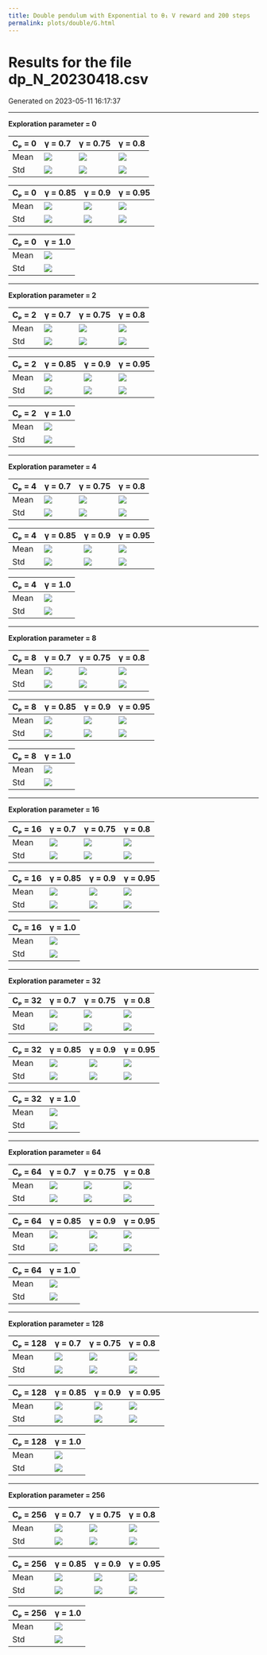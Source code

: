 ```yaml
---
title: Double pendulum with Exponential to θ₁ V reward and 200 steps
permalink: plots/double/G.html
---
```

# Results for the file dp_N_20230418.csv 

Generated on 2023-05-11 16:17:37

---

**Exploration parameter = 0**

| Cₚ = 0 | γ = 0.7 | γ = 0.75 | γ = 0.8 | 
| --- | --- | --- | --- | 
| Mean | ![](fig/dp_N/mean_g_0.7_cp_0.png) | ![](fig/dp_N/mean_g_0.75_cp_0.png) | ![](fig/dp_N/mean_g_0.8_cp_0.png) | 
| Std | ![](fig/dp_N/std_g_0.7_cp_0.png) | ![](fig/dp_N/std_g_0.75_cp_0.png) | ![](fig/dp_N/std_g_0.8_cp_0.png) | 

| Cₚ = 0 | γ = 0.85 | γ = 0.9 | γ = 0.95 | 
| --- | --- | --- | --- | 
| Mean | ![](fig/dp_N/mean_g_0.85_cp_0.png) | ![](fig/dp_N/mean_g_0.9_cp_0.png) | ![](fig/dp_N/mean_g_0.95_cp_0.png) | 
| Std | ![](fig/dp_N/std_g_0.85_cp_0.png) | ![](fig/dp_N/std_g_0.9_cp_0.png) | ![](fig/dp_N/std_g_0.95_cp_0.png) | 

| Cₚ = 0 | γ = 1.0 | 
| --- | --- | 
| Mean | ![](fig/dp_N/mean_g_1.0_cp_0.png) | 
| Std | ![](fig/dp_N/std_g_1.0_cp_0.png) | 

---

**Exploration parameter = 2**

| Cₚ = 2 | γ = 0.7 | γ = 0.75 | γ = 0.8 | 
| --- | --- | --- | --- | 
| Mean | ![](fig/dp_N/mean_g_0.7_cp_2.png) | ![](fig/dp_N/mean_g_0.75_cp_2.png) | ![](fig/dp_N/mean_g_0.8_cp_2.png) | 
| Std | ![](fig/dp_N/std_g_0.7_cp_2.png) | ![](fig/dp_N/std_g_0.75_cp_2.png) | ![](fig/dp_N/std_g_0.8_cp_2.png) | 

| Cₚ = 2 | γ = 0.85 | γ = 0.9 | γ = 0.95 | 
| --- | --- | --- | --- | 
| Mean | ![](fig/dp_N/mean_g_0.85_cp_2.png) | ![](fig/dp_N/mean_g_0.9_cp_2.png) | ![](fig/dp_N/mean_g_0.95_cp_2.png) | 
| Std | ![](fig/dp_N/std_g_0.85_cp_2.png) | ![](fig/dp_N/std_g_0.9_cp_2.png) | ![](fig/dp_N/std_g_0.95_cp_2.png) | 

| Cₚ = 2 | γ = 1.0 | 
| --- | --- | 
| Mean | ![](fig/dp_N/mean_g_1.0_cp_2.png) | 
| Std | ![](fig/dp_N/std_g_1.0_cp_2.png) | 

---

**Exploration parameter = 4**

| Cₚ = 4 | γ = 0.7 | γ = 0.75 | γ = 0.8 | 
| --- | --- | --- | --- | 
| Mean | ![](fig/dp_N/mean_g_0.7_cp_4.png) | ![](fig/dp_N/mean_g_0.75_cp_4.png) | ![](fig/dp_N/mean_g_0.8_cp_4.png) | 
| Std | ![](fig/dp_N/std_g_0.7_cp_4.png) | ![](fig/dp_N/std_g_0.75_cp_4.png) | ![](fig/dp_N/std_g_0.8_cp_4.png) | 

| Cₚ = 4 | γ = 0.85 | γ = 0.9 | γ = 0.95 | 
| --- | --- | --- | --- | 
| Mean | ![](fig/dp_N/mean_g_0.85_cp_4.png) | ![](fig/dp_N/mean_g_0.9_cp_4.png) | ![](fig/dp_N/mean_g_0.95_cp_4.png) | 
| Std | ![](fig/dp_N/std_g_0.85_cp_4.png) | ![](fig/dp_N/std_g_0.9_cp_4.png) | ![](fig/dp_N/std_g_0.95_cp_4.png) | 

| Cₚ = 4 | γ = 1.0 | 
| --- | --- | 
| Mean | ![](fig/dp_N/mean_g_1.0_cp_4.png) | 
| Std | ![](fig/dp_N/std_g_1.0_cp_4.png) | 

---

**Exploration parameter = 8**

| Cₚ = 8 | γ = 0.7 | γ = 0.75 | γ = 0.8 | 
| --- | --- | --- | --- | 
| Mean | ![](fig/dp_N/mean_g_0.7_cp_8.png) | ![](fig/dp_N/mean_g_0.75_cp_8.png) | ![](fig/dp_N/mean_g_0.8_cp_8.png) | 
| Std | ![](fig/dp_N/std_g_0.7_cp_8.png) | ![](fig/dp_N/std_g_0.75_cp_8.png) | ![](fig/dp_N/std_g_0.8_cp_8.png) | 

| Cₚ = 8 | γ = 0.85 | γ = 0.9 | γ = 0.95 | 
| --- | --- | --- | --- | 
| Mean | ![](fig/dp_N/mean_g_0.85_cp_8.png) | ![](fig/dp_N/mean_g_0.9_cp_8.png) | ![](fig/dp_N/mean_g_0.95_cp_8.png) | 
| Std | ![](fig/dp_N/std_g_0.85_cp_8.png) | ![](fig/dp_N/std_g_0.9_cp_8.png) | ![](fig/dp_N/std_g_0.95_cp_8.png) | 

| Cₚ = 8 | γ = 1.0 | 
| --- | --- | 
| Mean | ![](fig/dp_N/mean_g_1.0_cp_8.png) | 
| Std | ![](fig/dp_N/std_g_1.0_cp_8.png) | 

---

**Exploration parameter = 16**

| Cₚ = 16 | γ = 0.7 | γ = 0.75 | γ = 0.8 | 
| --- | --- | --- | --- | 
| Mean | ![](fig/dp_N/mean_g_0.7_cp_16.png) | ![](fig/dp_N/mean_g_0.75_cp_16.png) | ![](fig/dp_N/mean_g_0.8_cp_16.png) | 
| Std | ![](fig/dp_N/std_g_0.7_cp_16.png) | ![](fig/dp_N/std_g_0.75_cp_16.png) | ![](fig/dp_N/std_g_0.8_cp_16.png) | 

| Cₚ = 16 | γ = 0.85 | γ = 0.9 | γ = 0.95 | 
| --- | --- | --- | --- | 
| Mean | ![](fig/dp_N/mean_g_0.85_cp_16.png) | ![](fig/dp_N/mean_g_0.9_cp_16.png) | ![](fig/dp_N/mean_g_0.95_cp_16.png) | 
| Std | ![](fig/dp_N/std_g_0.85_cp_16.png) | ![](fig/dp_N/std_g_0.9_cp_16.png) | ![](fig/dp_N/std_g_0.95_cp_16.png) | 

| Cₚ = 16 | γ = 1.0 | 
| --- | --- | 
| Mean | ![](fig/dp_N/mean_g_1.0_cp_16.png) | 
| Std | ![](fig/dp_N/std_g_1.0_cp_16.png) | 

---

**Exploration parameter = 32**

| Cₚ = 32 | γ = 0.7 | γ = 0.75 | γ = 0.8 | 
| --- | --- | --- | --- | 
| Mean | ![](fig/dp_N/mean_g_0.7_cp_32.png) | ![](fig/dp_N/mean_g_0.75_cp_32.png) | ![](fig/dp_N/mean_g_0.8_cp_32.png) | 
| Std | ![](fig/dp_N/std_g_0.7_cp_32.png) | ![](fig/dp_N/std_g_0.75_cp_32.png) | ![](fig/dp_N/std_g_0.8_cp_32.png) | 

| Cₚ = 32 | γ = 0.85 | γ = 0.9 | γ = 0.95 | 
| --- | --- | --- | --- | 
| Mean | ![](fig/dp_N/mean_g_0.85_cp_32.png) | ![](fig/dp_N/mean_g_0.9_cp_32.png) | ![](fig/dp_N/mean_g_0.95_cp_32.png) | 
| Std | ![](fig/dp_N/std_g_0.85_cp_32.png) | ![](fig/dp_N/std_g_0.9_cp_32.png) | ![](fig/dp_N/std_g_0.95_cp_32.png) | 

| Cₚ = 32 | γ = 1.0 | 
| --- | --- | 
| Mean | ![](fig/dp_N/mean_g_1.0_cp_32.png) | 
| Std | ![](fig/dp_N/std_g_1.0_cp_32.png) | 

---

**Exploration parameter = 64**

| Cₚ = 64 | γ = 0.7 | γ = 0.75 | γ = 0.8 | 
| --- | --- | --- | --- | 
| Mean | ![](fig/dp_N/mean_g_0.7_cp_64.png) | ![](fig/dp_N/mean_g_0.75_cp_64.png) | ![](fig/dp_N/mean_g_0.8_cp_64.png) | 
| Std | ![](fig/dp_N/std_g_0.7_cp_64.png) | ![](fig/dp_N/std_g_0.75_cp_64.png) | ![](fig/dp_N/std_g_0.8_cp_64.png) | 

| Cₚ = 64 | γ = 0.85 | γ = 0.9 | γ = 0.95 | 
| --- | --- | --- | --- | 
| Mean | ![](fig/dp_N/mean_g_0.85_cp_64.png) | ![](fig/dp_N/mean_g_0.9_cp_64.png) | ![](fig/dp_N/mean_g_0.95_cp_64.png) | 
| Std | ![](fig/dp_N/std_g_0.85_cp_64.png) | ![](fig/dp_N/std_g_0.9_cp_64.png) | ![](fig/dp_N/std_g_0.95_cp_64.png) | 

| Cₚ = 64 | γ = 1.0 | 
| --- | --- | 
| Mean | ![](fig/dp_N/mean_g_1.0_cp_64.png) | 
| Std | ![](fig/dp_N/std_g_1.0_cp_64.png) | 

---

**Exploration parameter = 128**

| Cₚ = 128 | γ = 0.7 | γ = 0.75 | γ = 0.8 | 
| --- | --- | --- | --- | 
| Mean | ![](fig/dp_N/mean_g_0.7_cp_128.png) | ![](fig/dp_N/mean_g_0.75_cp_128.png) | ![](fig/dp_N/mean_g_0.8_cp_128.png) | 
| Std | ![](fig/dp_N/std_g_0.7_cp_128.png) | ![](fig/dp_N/std_g_0.75_cp_128.png) | ![](fig/dp_N/std_g_0.8_cp_128.png) | 

| Cₚ = 128 | γ = 0.85 | γ = 0.9 | γ = 0.95 | 
| --- | --- | --- | --- | 
| Mean | ![](fig/dp_N/mean_g_0.85_cp_128.png) | ![](fig/dp_N/mean_g_0.9_cp_128.png) | ![](fig/dp_N/mean_g_0.95_cp_128.png) | 
| Std | ![](fig/dp_N/std_g_0.85_cp_128.png) | ![](fig/dp_N/std_g_0.9_cp_128.png) | ![](fig/dp_N/std_g_0.95_cp_128.png) | 

| Cₚ = 128 | γ = 1.0 | 
| --- | --- | 
| Mean | ![](fig/dp_N/mean_g_1.0_cp_128.png) | 
| Std | ![](fig/dp_N/std_g_1.0_cp_128.png) | 

---

**Exploration parameter = 256**

| Cₚ = 256 | γ = 0.7 | γ = 0.75 | γ = 0.8 | 
| --- | --- | --- | --- | 
| Mean | ![](fig/dp_N/mean_g_0.7_cp_256.png) | ![](fig/dp_N/mean_g_0.75_cp_256.png) | ![](fig/dp_N/mean_g_0.8_cp_256.png) | 
| Std | ![](fig/dp_N/std_g_0.7_cp_256.png) | ![](fig/dp_N/std_g_0.75_cp_256.png) | ![](fig/dp_N/std_g_0.8_cp_256.png) | 

| Cₚ = 256 | γ = 0.85 | γ = 0.9 | γ = 0.95 | 
| --- | --- | --- | --- | 
| Mean | ![](fig/dp_N/mean_g_0.85_cp_256.png) | ![](fig/dp_N/mean_g_0.9_cp_256.png) | ![](fig/dp_N/mean_g_0.95_cp_256.png) | 
| Std | ![](fig/dp_N/std_g_0.85_cp_256.png) | ![](fig/dp_N/std_g_0.9_cp_256.png) | ![](fig/dp_N/std_g_0.95_cp_256.png) | 

| Cₚ = 256 | γ = 1.0 | 
| --- | --- | 
| Mean | ![](fig/dp_N/mean_g_1.0_cp_256.png) | 
| Std | ![](fig/dp_N/std_g_1.0_cp_256.png) | 

